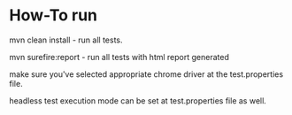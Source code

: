 # How-To run 
mvn clean install - run all tests. 

mvn surefire:report - run all tests with html report generated

make sure you've selected appropriate chrome driver at the test.properties file.

headless test execution mode can be set at test.properties file as well.

